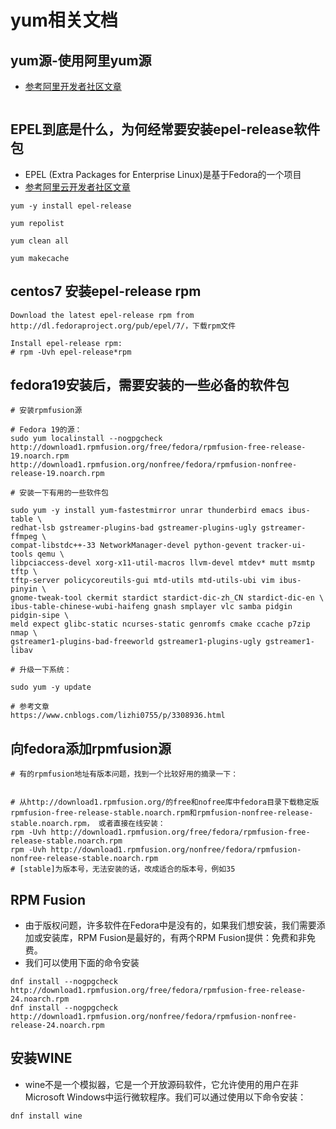 # yum相关文档

## yum源-使用阿里yum源

- [参考阿里开发者社区文章](https://developer.aliyun.com/mirror/centos)
```shell

```

## EPEL到底是什么，为何经常要安装epel-release软件包
- EPEL (Extra Packages for Enterprise Linux)是基于Fedora的一个项目
- [参考阿里云开发者社区文章](https://developer.aliyun.com/mirror/epel)
``` shell
yum -y install epel-release
 
yum repolist
```
```shell
yum clean all
 
yum makecache
```
## centos7 安装epel-release rpm
```shell
Download the latest epel-release rpm from
http://dl.fedoraproject.org/pub/epel/7/，下载rpm文件

Install epel-release rpm:
# rpm -Uvh epel-release*rpm 
```
## fedora19安装后，需要安装的一些必备的软件包
``` 
# 安装rpmfusion源

# Fedora 19的源：
sudo yum localinstall --nogpgcheck http://download1.rpmfusion.org/free/fedora/rpmfusion-free-release-19.noarch.rpm  http://download1.rpmfusion.org/nonfree/fedora/rpmfusion-nonfree-release-19.noarch.rpm

# 安装一下有用的一些软件包

sudo yum -y install yum-fastestmirror unrar thunderbird emacs ibus-table \
redhat-lsb gstreamer-plugins-bad gstreamer-plugins-ugly gstreamer-ffmpeg \
compat-libstdc++-33 NetworkManager-devel python-gevent tracker-ui-tools qemu \
libpciaccess-devel xorg-x11-util-macros llvm-devel mtdev* mutt msmtp tftp \
tftp-server policycoreutils-gui mtd-utils mtd-utils-ubi vim ibus-pinyin \
gnome-tweak-tool ckermit stardict stardict-dic-zh_CN stardict-dic-en \
ibus-table-chinese-wubi-haifeng gnash smplayer vlc samba pidgin pidgin-sipe \
meld expect glibc-static ncurses-static genromfs cmake ccache p7zip nmap \
gstreamer1-plugins-bad-freeworld gstreamer1-plugins-ugly gstreamer1-libav

# 升级一下系统：

sudo yum -y update

# 参考文章
https://www.cnblogs.com/lizhi0755/p/3308936.html
```

## 向fedora添加rpmfusion源
```
# 有的rpmfusion地址有版本问题，找到一个比较好用的摘录一下：


# 从http://download1.rpmfusion.org/的free和nofree库中fedora目录下载稳定版rpmfusion-free-release-stable.noarch.rpm和rpmfusion-nonfree-release-stable.noarch.rpm， 或者直接在线安装：
rpm -Uvh http://download1.rpmfusion.org/free/fedora/rpmfusion-free-release-stable.noarch.rpm
rpm -Uvh http://download1.rpmfusion.org/nonfree/fedora/rpmfusion-nonfree-release-stable.noarch.rpm
# [stable]为版本号，无法安装的话，改成适合的版本号，例如35
```

## RPM Fusion
- 由于版权问题，许多软件在Fedora中是没有的，如果我们想安装，我们需要添加或安装库，RPM Fusion是最好的，有两个RPM Fusion提供：免费和非免费。
- 我们可以使用下面的命令安装
```
dnf install --nogpgcheck http://download1.rpmfusion.org/free/fedora/rpmfusion-free-release-24.noarch.rpm
dnf install --nogpgcheck http://download1.rpmfusion.org/nonfree/fedora/rpmfusion-nonfree-release-24.noarch.rpm
```

## 安装WINE
- wine不是一个模拟器，它是一个开放源码软件，它允许使用的用户在非Microsoft Windows中运行微软程序。我们可以通过使用以下命令安装：
```
dnf install wine
```
